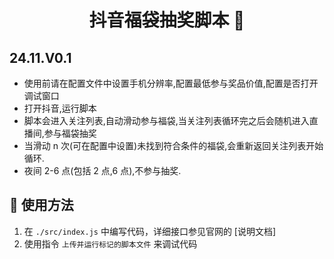 <h1 align="center">抖音福袋抽奖脚本 👋</h1>

## 24.11.V0.1

-   使用前请在配置文件中设置手机分辨率,配置最低参与奖品价值,配置是否打开调试窗口
-   打开抖音,运行脚本
-   脚本会进入关注列表,自动滑动参与福袋,当关注列表循环完之后会随机进入直播间,参与福袋抽奖
-   当滑动 n 次(可在配置中设置)未找到符合条件的福袋,会重新返回关注列表开始循环.
-   夜间 2-6 点(包括 2 点,6 点),不参与抽奖.

## 🚀 使用方法

1. 在 `./src/index.js` 中编写代码，详细接口参见官网的 [说明文档]
2. 使用指令 `上传并运行标记的脚本文件` 来调试代码
